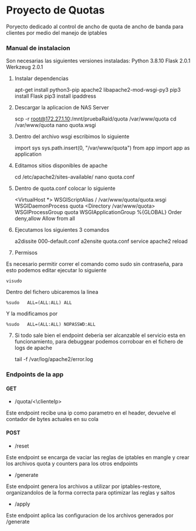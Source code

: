 # Proyecto de Quotas

Poryecto dedicado al control de ancho de quota de ancho de banda para clientes por medio del manejo de iptables



### Manual de instalacion
Son necesarias las siguientes versiones instaladas:
Python 3.8.10
Flask 2.0.1
Werkzeug 2.0.1

1. Instalar dependencias
    
    apt-get install python3-pip apache2 libapache2-mod-wsgi-py3
    pip3 install Flask
    pip3 install ipaddress

2. Descargar la aplicacion de NAS Server

    scp -r root@172.27.1.10:/mnt/pruebaRaid/quota /var/www/quota
    cd /var/www/quota
    nano quota.wsgi

3. Dentro del archivo wsgi escribimos lo siguiente

    import sys
    sys.path.insert(0, "/var/www/quota")
    from app import app as application

4. Editamos sitios disponibles de apache

    cd /etc/apache2/sites-available/
    nano quota.conf

5. Dentro de quota.conf colocar lo siguiente

    <VirtualHost *>
        WSGIScriptAlias / /var/www/quota/quota.wsgi
        WSGIDaemonProcess quota
        <Directory /var/www/quota>
        WSGIProcessGroup quota
        WSGIApplicationGroup %{GLOBAL}
            Order deny,allow
            Allow from all
        </Directory>
    </VirtualHost>

6. Ejecutamos los siguientes 3 comandos

    a2dissite 000-default.conf
    a2ensite quota.conf
    service apache2 reload

7. Permisos

Es necesario permitir correr el comando como sudo sin contraseña, para esto podemos editar ejecutar lo siguiente

    visudo

Dentro del fichero ubicaremos la linea

    %sudo   ALL=(ALL:ALL) ALL

Y la modificamos por

    %sudo   ALL=(ALL:ALL) NOPASSWD:ALL

7. Si todo sale bien el endpoint deberia ser alcanzable el servicio esta en funcionamiento, para debuggear podemos corroboar en el fichero de logs de apache

    tail -f /var/log/apache2/error.log

### Endpoints de la app

#### GET
- /quota/<\clienteIp>

Este endpoint recibe una ip como parametro en el header, devuelve el contador de bytes actuales en su cola

#### POST
- /reset

Este endpoint se encarga de vaciar las reglas de iptables en mangle y crear los archivos quota y counters para los otros endpoints

- /generate

Este endpoint genera los archivos a utilizar por iptables-restore, organizandolos de la forma correcta para optimizar las reglas y saltos

- /apply

Este endpoint aplica las configuracion de los archivos generados por /generate 